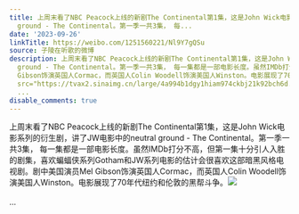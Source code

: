 ```yaml
---
title: 上周末看了NBC Peacock上线的新剧The Continental第1集，这是John Wick电影系列的衍生剧，讲了JW电影中的neutral
  ground - The Continental。第一季一共3集， 每...
date: '2023-09-26'
linkTitle: https://weibo.com/1251560221/Nl9Y7gQSu
source: 子陵在听歌的微博
description: 上周末看了NBC Peacock上线的新剧The Continental第1集，这是John Wick电影系列的衍生剧，讲了JW电影中的neutral
  ground - The Continental。第一季一共3集， 每一集都是一部电影长度。虽然IMDb打分不高，但第一集十分引人入胜的剧集，喜欢蝙蝠侠系列Gotham和JW系列电影的估计会很喜欢这部暗黑风格电视剧。剧中美国演员Mel
  Gibson饰演英国人Cormac，而英国人Colin Woodell饰演美国人Winston。电影展现了70年代纽约和伦敦的黑帮斗争。<img style=""
  src="https://tvax2.sinaimg.cn/large/4a994b1dgy1hiam974ckbj21k92bch6d.jpg" referrerpolicy="no-referrer"><br><br>
  ...
disable_comments: true
---
```

上周末看了NBC Peacock上线的新剧The Continental第1集，这是John Wick电影系列的衍生剧，讲了JW电影中的neutral ground - The Continental。第一季一共3集， 每一集都是一部电影长度。虽然IMDb打分不高，但第一集十分引人入胜的剧集，喜欢蝙蝠侠系列Gotham和JW系列电影的估计会很喜欢这部暗黑风格电视剧。剧中美国演员Mel Gibson饰演英国人Cormac，而英国人Colin Woodell饰演美国人Winston。电影展现了70年代纽约和伦敦的黑帮斗争。<img style="" src="https://tvax2.sinaimg.cn/large/4a994b1dgy1hiam974ckbj21k92bch6d.jpg" referrerpolicy="no-referrer"><br><br> ...